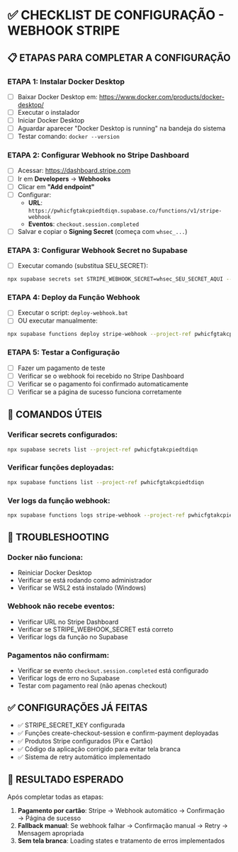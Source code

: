 # ✅ CHECKLIST DE CONFIGURAÇÃO - WEBHOOK STRIPE

## 📋 **ETAPAS PARA COMPLETAR A CONFIGURAÇÃO**

### **ETAPA 1: Instalar Docker Desktop**
- [ ] Baixar Docker Desktop em: https://www.docker.com/products/docker-desktop/
- [ ] Executar o instalador
- [ ] Iniciar Docker Desktop
- [ ] Aguardar aparecer "Docker Desktop is running" na bandeja do sistema
- [ ] Testar comando: `docker --version`

### **ETAPA 2: Configurar Webhook no Stripe Dashboard**
- [ ] Acessar: https://dashboard.stripe.com
- [ ] Ir em **Developers** → **Webhooks**
- [ ] Clicar em **"Add endpoint"**
- [ ] Configurar:
  - **URL**: `https://pwhicfgtakcpiedtdiqn.supabase.co/functions/v1/stripe-webhook`
  - **Eventos**: `checkout.session.completed`
- [ ] Salvar e copiar o **Signing Secret** (começa com `whsec_...`)

### **ETAPA 3: Configurar Webhook Secret no Supabase**
- [ ] Executar comando (substitua SEU_SECRET):
```bash
npx supabase secrets set STRIPE_WEBHOOK_SECRET=whsec_SEU_SECRET_AQUI --project-ref pwhicfgtakcpiedtdiqn
```

### **ETAPA 4: Deploy da Função Webhook**
- [ ] Executar o script: `deploy-webhook.bat`
- [ ] OU executar manualmente:
```bash
npx supabase functions deploy stripe-webhook --project-ref pwhicfgtakcpiedtdiqn
```

### **ETAPA 5: Testar a Configuração**
- [ ] Fazer um pagamento de teste
- [ ] Verificar se o webhook foi recebido no Stripe Dashboard
- [ ] Verificar se o pagamento foi confirmado automaticamente
- [ ] Verificar se a página de sucesso funciona corretamente

## 🔧 **COMANDOS ÚTEIS**

### Verificar secrets configurados:
```bash
npx supabase secrets list --project-ref pwhicfgtakcpiedtdiqn
```

### Verificar funções deployadas:
```bash
npx supabase functions list --project-ref pwhicfgtakcpiedtdiqn
```

### Ver logs da função webhook:
```bash
npx supabase functions logs stripe-webhook --project-ref pwhicfgtakcpiedtdiqn
```

## 🐛 **TROUBLESHOOTING**

### Docker não funciona:
- Reiniciar Docker Desktop
- Verificar se está rodando como administrador
- Verificar se WSL2 está instalado (Windows)

### Webhook não recebe eventos:
- Verificar URL no Stripe Dashboard
- Verificar se STRIPE_WEBHOOK_SECRET está correto
- Verificar logs da função no Supabase

### Pagamentos não confirmam:
- Verificar se evento `checkout.session.completed` está configurado
- Verificar logs de erro no Supabase
- Testar com pagamento real (não apenas checkout)

## ✅ **CONFIGURAÇÕES JÁ FEITAS**

- ✅ STRIPE_SECRET_KEY configurada
- ✅ Funções create-checkout-session e confirm-payment deployadas
- ✅ Produtos Stripe configurados (Pix e Cartão)
- ✅ Código da aplicação corrigido para evitar tela branca
- ✅ Sistema de retry automático implementado

## 🎯 **RESULTADO ESPERADO**

Após completar todas as etapas:

1. **Pagamento por cartão**: Stripe → Webhook automático → Confirmação → Página de sucesso
2. **Fallback manual**: Se webhook falhar → Confirmação manual → Retry → Mensagem apropriada
3. **Sem tela branca**: Loading states e tratamento de erros implementados 